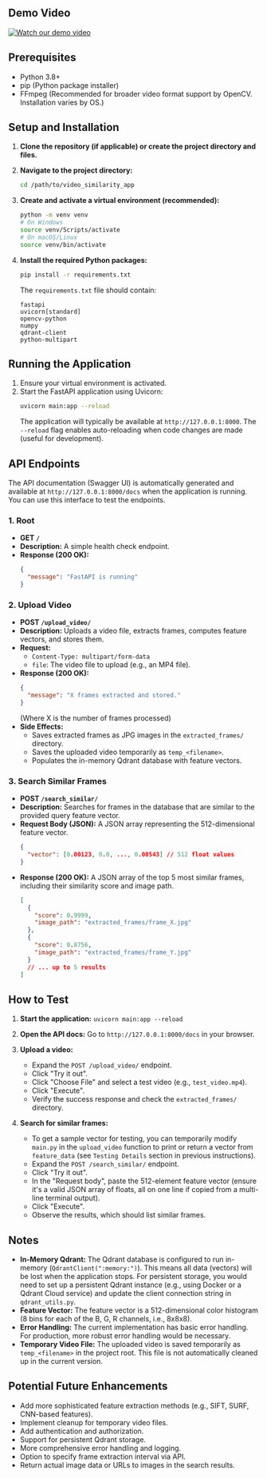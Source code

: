 ## Demo Video
[![Watch our demo video](https://img.youtube.com/vi/1_LsR3KNdkY/mqdefault.jpg)](https://youtu.be/1_LsR3KNdkY)

## Prerequisites

*   Python 3.8+
*   pip (Python package installer)
*   FFmpeg (Recommended for broader video format support by OpenCV. Installation varies by OS.)

## Setup and Installation

1.  **Clone the repository (if applicable) or create the project directory and files.**

2.  **Navigate to the project directory:**
    ```bash
    cd /path/to/video_similarity_app
    ```

3.  **Create and activate a virtual environment (recommended):**
    ```bash
    python -m venv venv
    # On Windows
    source venv/Scripts/activate
    # On macOS/Linux
    source venv/bin/activate
    ```

4.  **Install the required Python packages:**
    ```bash
    pip install -r requirements.txt
    ```
    The `requirements.txt` file should contain:
    ```
    fastapi
    uvicorn[standard]
    opencv-python
    numpy
    qdrant-client
    python-multipart
    ```

## Running the Application

1.  Ensure your virtual environment is activated.
2.  Start the FastAPI application using Uvicorn:
    ```bash
    uvicorn main:app --reload
    ```
    The application will typically be available at `http://127.0.0.1:8000`. The `--reload` flag enables auto-reloading when code changes are made (useful for development).

## API Endpoints

The API documentation (Swagger UI) is automatically generated and available at `http://127.0.0.1:8000/docs` when the application is running. You can use this interface to test the endpoints.

### 1. Root

*   **GET `/`**
*   **Description:** A simple health check endpoint.
*   **Response (200 OK):**
    ```json
    {
      "message": "FastAPI is running"
    }
    ```

### 2. Upload Video

*   **POST `/upload_video/`**
*   **Description:** Uploads a video file, extracts frames, computes feature vectors, and stores them.
*   **Request:**
    *   `Content-Type: multipart/form-data`
    *   `file`: The video file to upload (e.g., an MP4 file).
*   **Response (200 OK):**
    ```json
    {
      "message": "X frames extracted and stored."
    }
    ```
    (Where X is the number of frames processed)
*   **Side Effects:**
    *   Saves extracted frames as JPG images in the `extracted_frames/` directory.
    *   Saves the uploaded video temporarily as `temp_<filename>`.
    *   Populates the in-memory Qdrant database with feature vectors.

### 3. Search Similar Frames

*   **POST `/search_similar/`**
*   **Description:** Searches for frames in the database that are similar to the provided query feature vector.
*   **Request Body (JSON):**
    A JSON array representing the 512-dimensional feature vector.
    ```json
    {
      "vector": [0.00123, 0.0, ..., 0.00543] // 512 float values
    }
    ```
*   **Response (200 OK):**
    A JSON array of the top 5 most similar frames, including their similarity score and image path.
    ```json
    [
      {
        "score": 0.9999,
        "image_path": "extracted_frames/frame_X.jpg"
      },
      {
        "score": 0.8756,
        "image_path": "extracted_frames/frame_Y.jpg"
      }
      // ... up to 5 results
    ]
    ```

## How to Test

1.  **Start the application:** `uvicorn main:app --reload`
2.  **Open the API docs:** Go to `http://127.0.0.1:8000/docs` in your browser.

3.  **Upload a video:**
    *   Expand the `POST /upload_video/` endpoint.
    *   Click "Try it out".
    *   Click "Choose File" and select a test video (e.g., `test_video.mp4`).
    *   Click "Execute".
    *   Verify the success response and check the `extracted_frames/` directory.

4.  **Search for similar frames:**
    *   To get a sample vector for testing, you can temporarily modify `main.py` in the `upload_video` function to print or return a vector from `feature_data` (see `Testing Details` section in previous instructions).
    *   Expand the `POST /search_similar/` endpoint.
    *   Click "Try it out".
    *   In the "Request body", paste the 512-element feature vector (ensure it's a valid JSON array of floats, all on one line if copied from a multi-line terminal output).
    *   Click "Execute".
    *   Observe the results, which should list similar frames.

## Notes

*   **In-Memory Qdrant:** The Qdrant database is configured to run in-memory (`QdrantClient(":memory:")`). This means all data (vectors) will be lost when the application stops. For persistent storage, you would need to set up a persistent Qdrant instance (e.g., using Docker or a Qdrant Cloud service) and update the client connection string in `qdrant_utils.py`.
*   **Feature Vector:** The feature vector is a 512-dimensional color histogram (8 bins for each of the B, G, R channels, i.e., 8x8x8).
*   **Error Handling:** The current implementation has basic error handling. For production, more robust error handling would be necessary.
*   **Temporary Video File:** The uploaded video is saved temporarily as `temp_<filename>` in the project root. This file is not automatically cleaned up in the current version.

## Potential Future Enhancements

*   Add more sophisticated feature extraction methods (e.g., SIFT, SURF, CNN-based features).
*   Implement cleanup for temporary video files.
*   Add authentication and authorization.
*   Support for persistent Qdrant storage.
*   More comprehensive error handling and logging.
*   Option to specify frame extraction interval via API.
*   Return actual image data or URLs to images in the search results.
